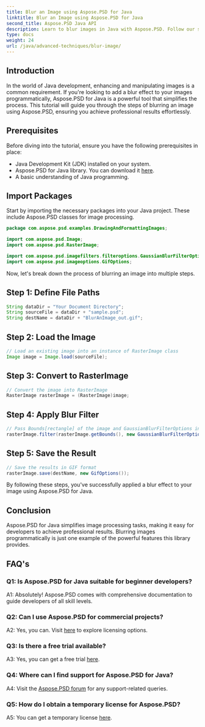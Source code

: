 ```yaml
---
title: Blur an Image using Aspose.PSD for Java
linktitle: Blur an Image using Aspose.PSD for Java
second_title: Aspose.PSD Java API
description: Learn to blur images in Java with Aspose.PSD. Follow our step-by-step guide for professional results.
type: docs
weight: 24
url: /java/advanced-techniques/blur-image/
---
```

## Introduction

In the world of Java development, enhancing and manipulating images is a common requirement. If you're looking to add a blur effect to your images programmatically, Aspose.PSD for Java is a powerful tool that simplifies the process. This tutorial will guide you through the steps of blurring an image using Aspose.PSD, ensuring you achieve professional results effortlessly.

## Prerequisites

Before diving into the tutorial, ensure you have the following prerequisites in place:

- Java Development Kit (JDK) installed on your system.
- Aspose.PSD for Java library. You can download it [here](https://releases.aspose.com/psd/java/).
- A basic understanding of Java programming.

## Import Packages

Start by importing the necessary packages into your Java project. These include Aspose.PSD classes for image processing.

```java
package com.aspose.psd.examples.DrawingAndFormattingImages;

import com.aspose.psd.Image;
import com.aspose.psd.RasterImage;

import com.aspose.psd.imagefilters.filteroptions.GaussianBlurFilterOptions;
import com.aspose.psd.imageoptions.GifOptions;
```

Now, let's break down the process of blurring an image into multiple steps.

## Step 1: Define File Paths

```java
String dataDir = "Your Document Directory";
String sourceFile = dataDir + "sample.psd";
String destName = dataDir + "BlurAnImage_out.gif";
```

## Step 2: Load the Image

```java
// Load an existing image into an instance of RasterImage class
Image image = Image.load(sourceFile);
```

## Step 3: Convert to RasterImage

```java
// Convert the image into RasterImage
RasterImage rasterImage = (RasterImage)image;
```

## Step 4: Apply Blur Filter

```java
// Pass Bounds[rectangle] of the image and GaussianBlurFilterOptions instance to the Filter method
rasterImage.filter(rasterImage.getBounds(), new GaussianBlurFilterOptions(15, 15));
```

## Step 5: Save the Result

```java
// Save the results in GIF format
rasterImage.save(destName, new GifOptions());
```

By following these steps, you've successfully applied a blur effect to your image using Aspose.PSD for Java.

## Conclusion

Aspose.PSD for Java simplifies image processing tasks, making it easy for developers to achieve professional results. Blurring images programmatically is just one example of the powerful features this library provides.

## FAQ's

### Q1: Is Aspose.PSD for Java suitable for beginner developers?

A1: Absolutely! Aspose.PSD comes with comprehensive documentation to guide developers of all skill levels.

### Q2: Can I use Aspose.PSD for commercial projects?

A2: Yes, you can. Visit [here](https://purchase.aspose.com/buy) to explore licensing options.

### Q3: Is there a free trial available?

A3: Yes, you can get a free trial [here](https://releases.aspose.com/).

### Q4: Where can I find support for Aspose.PSD for Java?

A4: Visit the [Aspose.PSD forum](https://forum.aspose.com/c/psd/34) for any support-related queries.

### Q5: How do I obtain a temporary license for Aspose.PSD?

A5: You can get a temporary license [here](https://purchase.aspose.com/temporary-license/).
